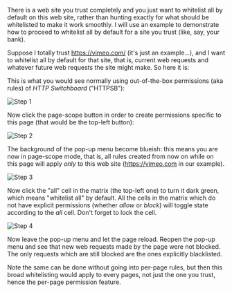 There is a web site you trust completely and you just want to whitelist all by default on
this web site, rather than hunting exactly for what should be whitelisted to make it work smoothly. I will use an
example to demonstrate how to proceed to whitelist all by default for a site you trust (like,
say, your bank).

Suppose I totally trust <https://vimeo.com/> (it's just an example...), and
I want to whitelist all by default for that site, that is, current web requests and whatever
future web requests the site might make. So here it is:

This is what you would see normally using out-of-the-box permissions (aka rules) of *HTTP Switchboard* ("HTTPSB"):

![Step 1](https://raw.github.com/gorhill/httpswitchboard/master/doc/img/quicktour-003-a.png)

Now click the page-scope button in order to create permissions specific to this page (that would be the top-left button):

![Step 2](https://raw.github.com/gorhill/httpswitchboard/master/doc/img/quicktour-003-b.png)

The background of the pop-up menu become blueish: this means you are now in page-scope mode, that is,
all rules created from now on while on this page will apply *only* to this web site (<https://vimeo.com>
in our example).

![Step 3](https://raw.github.com/gorhill/httpswitchboard/master/doc/img/quicktour-003-c.png)

Now click the "all" cell in the matrix (the top-left one) to turn it dark green, which means "whitelist all" by default. All the cells in the matrix which do not have explicit permissions (whether *allow* or *block*) will toggle state according to the *all* cell. Don't forget to lock the cell.

![Step 4](https://raw.github.com/gorhill/httpswitchboard/master/doc/img/quicktour-003-d.png)

Now leave the pop-up menu and let the page reload. Reopen the pop-up menu and see that new web requests
made by the page were not blocked. The only requests which are still blocked are the ones explicitly
blacklisted.

Note the same can be done without going into per-page rules, but then this broad whitelisting would apply
to every pages, not just the one you trust, hence the per-page permission feature.
